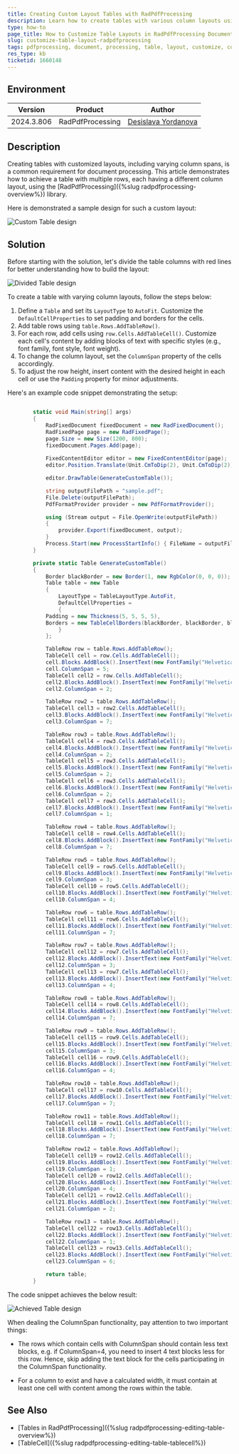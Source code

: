 ```yaml
---
title: Creating Custom Layout Tables with RadPdfProcessing
description: Learn how to create tables with various column layouts using RadPdfProcessing.
type: how-to
page_title: How to Customize Table Layouts in RadPdfProcessing Documents
slug: customize-table-layout-radpdfprocessing
tags: pdfprocessing, document, processing, table, layout, customize, col, span, columnspan
res_type: kb
ticketid: 1660148
---
```


## Environment

| Version | Product | Author | 
| --- | --- | ---- | 
| 2024.3.806| RadPdfProcessing |[Desislava Yordanova](https://www.telerik.com/blogs/author/desislava-yordanova)| 

## Description
Creating tables with customized layouts, including varying column spans, is a common requirement for document processing. This article demonstrates how to achieve a table with multiple rows, each having a different column layout, using the [RadPdfProcessing]({%slug radpdfprocessing-overview%}) library. 

Here is demonstrated a sample design for such a custom layout:

![Custom Table design](images/custom-table-design.png)  

## Solution

Before starting with the solution, let's divide the table columns with red lines for better understanding how to build the layout:

![Divided Table design](images/divided-table-design.png)   

To create a table with varying column layouts, follow the steps below:

1. Define a `Table` and set its `LayoutType` to `AutoFit`. Customize the `DefaultCellProperties` to set padding and borders for the cells.
2. Add table rows using `table.Rows.AddTableRow()`.
3. For each row, add cells using `row.Cells.AddTableCell()`. Customize each cell's content by adding blocks of text with specific styles (e.g., font family, font style, font weight).
4. To change the column layout, set the `ColumnSpan` property of the cells accordingly.
5. To adjust the row height, insert content with the desired height in each cell or use the `Padding` property for minor adjustments.

Here's an example code snippet demonstrating the setup:

```csharp

        static void Main(string[] args)
        {
            RadFixedDocument fixedDocument = new RadFixedDocument();
            RadFixedPage page = new RadFixedPage();
            page.Size = new Size(1200, 800);
            fixedDocument.Pages.Add(page);
            
            FixedContentEditor editor = new FixedContentEditor(page);
            editor.Position.Translate(Unit.CmToDip(2), Unit.CmToDip(2)); 

            editor.DrawTable(GenerateCustomTable()); 

            string outputFilePath = "sample.pdf";
            File.Delete(outputFilePath);
            PdfFormatProvider provider = new PdfFormatProvider();

            using (Stream output = File.OpenWrite(outputFilePath))
            {
                provider.Export(fixedDocument, output);
            }
            Process.Start(new ProcessStartInfo() { FileName = outputFilePath, UseShellExecute = true });
        }

        private static Table GenerateCustomTable()
        {
            Border blackBorder = new Border(1, new RgbColor(0, 0, 0));
            Table table = new Table
            {
                LayoutType = TableLayoutType.AutoFit,
                DefaultCellProperties =
                {
            Padding = new Thickness(5, 5, 5, 5),
            Borders = new TableCellBorders(blackBorder, blackBorder, blackBorder, blackBorder)
                }
            };

            TableRow row = table.Rows.AddTableRow();
            TableCell cell = row.Cells.AddTableCell();
            cell.Blocks.AddBlock().InsertText(new FontFamily("Helvetica"), FontStyles.Normal, FontWeights.Normal, "Truck-Reference");
            cell.ColumnSpan = 5;
            TableCell cell2 = row.Cells.AddTableCell();
            cell2.Blocks.AddBlock().InsertText(new FontFamily("Helvetica"), FontStyles.Normal, FontWeights.Normal, "Date:");
            cell2.ColumnSpan = 2;

            TableRow row2 = table.Rows.AddTableRow();
            TableCell cell3 = row2.Cells.AddTableCell();
            cell3.Blocks.AddBlock().InsertText(new FontFamily("Helvetica"), FontStyles.Normal, FontWeights.Normal, "Appointment:");
            cell3.ColumnSpan = 7;

            TableRow row3 = table.Rows.AddTableRow();
            TableCell cell4 = row3.Cells.AddTableCell();
            cell4.Blocks.AddBlock().InsertText(new FontFamily("Helvetica"), FontStyles.Normal, FontWeights.Normal, "CtrNr.:");
            cell4.ColumnSpan = 2;
            TableCell cell5 = row3.Cells.AddTableCell();
            cell5.Blocks.AddBlock().InsertText(new FontFamily("Helvetica"), FontStyles.Normal, FontWeights.Normal, "Type:");
            cell5.ColumnSpan = 2;
            TableCell cell6 = row3.Cells.AddTableCell();
            cell6.Blocks.AddBlock().InsertText(new FontFamily("Helvetica"), FontStyles.Normal, FontWeights.Normal, "Tara(kg):");
            cell6.ColumnSpan = 2;
            TableCell cell7 = row3.Cells.AddTableCell();
            cell7.Blocks.AddBlock().InsertText(new FontFamily("Helvetica"), FontStyles.Normal, FontWeights.Normal, "Net(kg):");
            cell7.ColumnSpan = 1;

            TableRow row4 = table.Rows.AddTableRow();
            TableCell cell8 = row4.Cells.AddTableCell();
            cell8.Blocks.AddBlock().InsertText(new FontFamily("Helvetica"), FontStyles.Normal, FontWeights.Normal, "Content:");
            cell8.ColumnSpan = 7;

            TableRow row5 = table.Rows.AddTableRow();
            TableCell cell9 = row5.Cells.AddTableCell();
            cell9.Blocks.AddBlock().InsertText(new FontFamily("Helvetica"), FontStyles.Normal, FontWeights.Normal, "License Truck:");
            cell9.ColumnSpan = 3;
            TableCell cell10 = row5.Cells.AddTableCell();
            cell10.Blocks.AddBlock().InsertText(new FontFamily("Helvetica"), FontStyles.Normal, FontWeights.Normal, "Trailer:");
            cell10.ColumnSpan = 4;

            TableRow row6 = table.Rows.AddTableRow();
            TableCell cell11 = row6.Cells.AddTableCell();
            cell11.Blocks.AddBlock().InsertText(new FontFamily("Helvetica"), FontStyles.Normal, FontWeights.Normal, "Full Cont.:");
            cell11.ColumnSpan = 7;

            TableRow row7 = table.Rows.AddTableRow();
            TableCell cell12 = row7.Cells.AddTableCell();
            cell12.Blocks.AddBlock().InsertText(new FontFamily("Helvetica"), FontStyles.Normal, FontWeights.Normal, "Depot:");
            cell12.ColumnSpan = 3;
            TableCell cell13 = row7.Cells.AddTableCell();
            cell13.Blocks.AddBlock().InsertText(new FontFamily("Helvetica"), FontStyles.Normal, FontWeights.Normal, "Available:");
            cell13.ColumnSpan = 4;

            TableRow row8 = table.Rows.AddTableRow();
            TableCell cell14 = row8.Cells.AddTableCell();
            cell14.Blocks.AddBlock().InsertText(new FontFamily("Helvetica"), FontStyles.Normal, FontWeights.Normal, "Loadingplace:");
            cell14.ColumnSpan = 7;

            TableRow row9 = table.Rows.AddTableRow();
            TableCell cell15 = row9.Cells.AddTableCell();
            cell15.Blocks.AddBlock().InsertText(new FontFamily("Helvetica"), FontStyles.Normal, FontWeights.Normal, "Reference:");
            cell15.ColumnSpan = 3;
            TableCell cell16 = row9.Cells.AddTableCell();
            cell16.Blocks.AddBlock().InsertText(new FontFamily("Helvetica"), FontStyles.Normal, FontWeights.Normal, "Origin:");
            cell16.ColumnSpan = 4;

            TableRow row10 = table.Rows.AddTableRow();
            TableCell cell17 = row10.Cells.AddTableCell();
            cell17.Blocks.AddBlock().InsertText(new FontFamily("Helvetica"), FontStyles.Normal, FontWeights.Normal, "Info Driver:");
            cell17.ColumnSpan = 7;

            TableRow row11 = table.Rows.AddTableRow();
            TableCell cell18 = row11.Cells.AddTableCell();
            cell18.Blocks.AddBlock().InsertText(new FontFamily("Helvetica"), FontStyles.Normal, FontWeights.Normal, "Remarks:");
            cell18.ColumnSpan = 7;

            TableRow row12 = table.Rows.AddTableRow();
            TableCell cell19 = row12.Cells.AddTableCell();
            cell19.Blocks.AddBlock().InsertText(new FontFamily("Helvetica"), FontStyles.Normal, FontWeights.Normal, "Customs:");
            cell19.ColumnSpan = 1;
            TableCell cell20 = row12.Cells.AddTableCell();
            cell20.Blocks.AddBlock().InsertText(new FontFamily("Helvetica"), FontStyles.Normal, FontWeights.Normal, "Procedure:");
            cell20.ColumnSpan = 4;
            TableCell cell21 = row12.Cells.AddTableCell();
            cell21.Blocks.AddBlock().InsertText(new FontFamily("Helvetica"), FontStyles.Normal, FontWeights.Normal, "Info:");
            cell21.ColumnSpan = 2;

            TableRow row13 = table.Rows.AddTableRow();
            TableCell cell22 = row13.Cells.AddTableCell();
            cell22.Blocks.AddBlock().InsertText(new FontFamily("Helvetica"), FontStyles.Normal, FontWeights.Normal, "Arrical/Date/Time:");
            cell22.ColumnSpan = 1;
            TableCell cell23 = row13.Cells.AddTableCell();
            cell23.Blocks.AddBlock().InsertText(new FontFamily("Helvetica"), FontStyles.Normal, FontWeights.Normal, "Date/Stamp/Signature:");
            cell23.ColumnSpan = 6;

            return table;
        }

```
 The code snippet achieves the below result:

 ![Achieved Table design](images/achieved-table-design.png)   

 When dealing the ColumnSpan functionality, pay attention to two important things:

* The rows which contain cells with ColumnSpan should contain less text blocks, e.g. if ColumnSpan=4, you need to insert 4 text blocks less for this row. Hence, skip adding the text block for the cells participating in the ColumnSpan functionality.

* For a column to exist and have a calculated width, it must contain at least one cell with content among the rows within the table.


## See Also

- [Tables in RadPdfProcessing]({%slug radpdfprocessing-editing-table-overview%})
- [TableCell]({%slug radpdfprocessing-editing-table-tablecell%})

